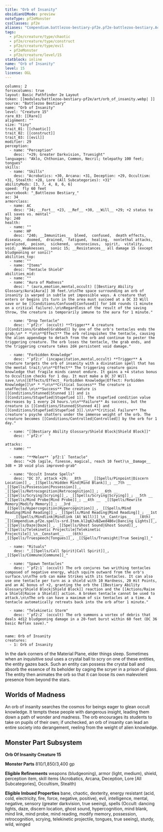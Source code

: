 ```yaml
---
title: "Orb of Insanity"
obsidianUIMode: preview
noteType: pf2eMonster
cssClasses: pf2e
aliases: "Compendium.battlezoo-bestiary-pf2e.pf2e-battlezoo-bestiary.Actor.Wsv285oijCJKOMdr" 
tags:
  - pf2e/creature/type/chaotic
  - pf2e/creature/type/construct
  - pf2e/creature/type/evil
  - pf2eMonster
  - pf2e/creature/level/15
statblock: inline
name: "Orb of Insanity"
level: 15
license: OGL
---
```


```statblock
columns: 2
forcecolumns: true
layout: Basic Pathfinder 2e Layout
token: [[modules/battlezoo-bestiary-pf2e/art/orb_of_insanity.webp| ]]
source: "Battlezoo Bestiary"
name: "Orb of Insanity"
level: "Creature 15"
rare_03: [[Rare]]
alignment: ""
size: "tiny"
trait_01: [[chaotic]]
trait_02: [[construct]]
trait_03: [[evil]]
modifier: 29
perception:
  - name: "Perception"
    desc: "+29; Greater Darkvision, Truesight"
languages: "Aklo, Chthonian, Common, Necril; telepathy 100 feet; tongues"
skills:
  - name: "Skills"
    desc: "Acrobatics: +30, Arcana: +31, Deception: +29, Occultism: +31, Stealth: +28, Lore (All Subcategories): +31"
abilityMods: [3, 7, 4, 8, 6, 6]
speed:  fly 60 feet
sourcebook: "_Battlezoo Bestiary_"
ac: 34
armorclass:
  - name: AC
    desc: "34; __Fort__ +23, __Ref__ +30, __Will__ +29; +2 status to all saves vs. mental"
hp: 240
health:
  - name: ""
  - name: HP
    desc: "240; __Immunities__  bleed,  confused,  death effects,  disease,  doomed,  drained,  fatigued,  healing,  nonlethal attacks,  paralyzed,  poison,  sickened,  unconscious,  spirit,  vitality,  void; __Weaknesses__ sonic 15; __Resistances__ all damage 15 (except bludgeoning or sonic)"
abilities_top:
  - name: ""
  - name: "Items"
    desc: "Tentacle Shield"
abilities_mid:
  - name: ""
  - name: "Aura of Madness"
    desc: " (aura,emotion,mental,occult) [[Bestiary Ability Glossary/Aura|Aura]] 30 feet.\n\nThe space surrounding an orb of insanity is warped in subtle yet impossible ways. A creature that enters or begins its turn in the area must succeed at a DC 33 Will save or be [[Conditions/Confused|Confused]] for 1d4 rounds (1 minute on a critical failure).\n\nRegardless of the result of the saving throw, the creature is temporarily immune to the aura for 1 minute."

  - name: "Drop Tentacle"
    desc: "`pf2:r` (occult) **Trigger** A creature [[Conditions/Grabbed|Grabbed]] by one of the orb's tentacles ends the grab;\n* * *\n\n**Effect** The orb relinquishes the tentacle, causing the alien appendage to detach from the orb and continue to pester the triggering creature. The orb loses the tentacle, the grab ends, and the triggering creature takes 2d4 persistent void damage."

  - name: "Forbidden Knowledge"
    desc: "`pf2:r` (incapacitation,mental,occult) **Trigger** A creature targets the orb of insanity with a divination spell that has the mental trait;\n\n**Effect** The triggering creature gains knowledge that fragile minds cannot endure. It gains a +4 status bonus to Occultism checks for 1 day. It must make a DC 37 Will save.\n\n[[Effects/Effect_ Forbidden Knowledge|Effect: Forbidden Knowledge]]\n* * *\n\n**Critical Success** The creature is unaffected.\n\n**Success** The creature is [[Conditions/Stunned|Stunned 1]] and is [[Conditions/Stupefied|Stupefied 1]]. The stupefied condition value decreases by 1 every 24 hours.\n\n**Failure** As success, but the creature is [[Conditions/Stunned|Stunned 4]] and [[Conditions/Stupefied|Stupefied 3]].\n\n**Critical Failure** The creature's psyche shatters under the immense weight of the orb. The creature becomes [[Conditions/Controlled|Controlled]] by the orb for 1 day."

  - name: "[[Bestiary Ability Glossary/Shield Block|Shield Block]]"
    desc: "`pf2:r`  "

attacks:
  - name: ""

  - name: "**Melee** `pf2:1` Tentacle"
    desc: "+26 (agile, finesse, magical, reach 10 feet)\n__Damage__  3d8 + 10 void plus improved-grab"

  - name: "Occult Innate Spells"
    desc: "DC 37, attack +29; __8th __  _[[Spells/Pinpoint|Discern Location]]_, _[[Spells/Hidden Mind|Mind Blank]]_; __7th __  _[[Spells/Possession|Possession]]_, _[[Spells/Retrocognition|Retrocognition]]_; __6th __  _[[Spells/Scrying|Scrying]]_, _[[Spells/Scrying|Scrying]]_; __5th __  _[[Spells/Mind Probe|Mind Probe]]_; __4th __  _[[Spells/Rewrite Memory|Modify Memory]]_; __3rd __  _[[Spells/Hypercognition|Hypercognition]]_, _[[Spells/Mind Reading|Mind Reading]]_, _[[Spells/Mind Reading|Mind Reading]]_; __1st __  _[[Spells/Mindlink|Mindlink (At Will)]]_\n__Cantrips__  __(8th)__ _[[Compendium.pf2e.spells-srd.Item.kl2q6JvBZwed4B6v|Dancing Lights]]_, _[[Spells/Daze|Daze]]_, _[[Spells/Ghost Sound|Ghost Sound]]_, _[[Spells/Telekinetic Projectile|Telekinetic Projectile]]_\n__Constant__  __(6th)__ _[[Spells/Truespeech|Tongues]]_, _[[Spells/Truesight|True Seeing]]_"

  - name: "Rituals"
    desc: "_[[Spells/Call Spirit|Call Spirit]]_, _[[Spells/Commune|Commune]]_"

  - name: "Spawn Tentacles"
    desc: "`pf2:1` (occult) The orb conjures two writhing tentacles composed of negative energy, which squirm outward from the orb's surface.\n\nThe orb can make Strikes with its tentacles. It can also use one tentacle per turn as a shield with 10 Hardness, 20 Hit Points, and an AC bonus of +2, granting the orb the [[Bestiary Ability Glossary/Shield Block|Shield Block]] reaction and the [[Actions/Raise a Shield|Raise a Shield]] action. A broken tentacle cannot be used to attack.\n\nThe orb can have a maximum of six tentacles at a time. A tentacle automatically retreats back into the orb after 1 minute."

  - name: "Telekinetic Storm"
    desc: "`pf2:2` (occult) The orb summons a vortex of debris that deals 4d12 bludgeoning damage in a 20-foot burst within 60 feet (DC 36 basic Reflex save)."
 
```

```encounter-table
name: Orb of Insanity
creatures:
  - 1: Orb of Insanity
```



In the dark corners of the Material Plane, elder things sleep. Sometimes when an inquisitive soul uses a crystal ball to scry on one of these entities, the entity gazes back. Such an entity can possess the crystal ball and absorb the essence of its beholder by caging the scryer in a prison of glass. The entity then animates the orb so that it can loose its own malevolent presence from beyond the stars.

## Worlds of Madness

An orb of insanity searches the cosmos for beings eager to glean occult knowledge. It tempts these people with dangerous insight, leading them down a path of wonder and madness. The orb encourages its students to take on pupils of their own; if unchecked, an orb of insanity can lead an entire society into derangement, reeling from the weight of alien knowledge.

## Monster Part Subsystem

**Orb Of Insanity Creature 15**

**Monster Parts** 810/1,850/3,400 gp

**Eligible Refinements** weapons (bludgeoning), armor (light, medium), shield, perception item, skill items (Acrobatics, Arcana, Deception, Lore \[All Subcategories\], Occultism, Stealth)

**Eligible Imbued Properties** bane, chaotic, dexterity, energy resistant (acid, cold, electricity, fire, force, negative, positive), evil, intelligence, mental, negative, sensory (greater darkvision, true seeing), spells (Occult: dancing lights, daze, discern location, ghost sound, hypercognition, mind blank, mind link, mind probe, mind reading, modify memory, possession, retrocognition, scrying, telekinetic projectile, tongues, true seeing), sturdy, wild, winged
